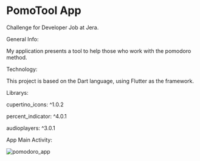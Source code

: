 # PomoTool App
Challenge for Developer Job at Jera.

General Info: 

My application presents a tool to help those who work with the pomodoro method.

Technology: 

This project is based on the Dart language, using Flutter as the framework.

Librarys:

cupertino_icons: ^1.0.2

percent_indicator: ^4.0.1

audioplayers: ^3.0.1


App Main Activity:

![pomodoro_app](https://user-images.githubusercontent.com/104699938/226232943-38b1c4b2-d3f2-4dcf-8b17-b5e7c30c5c15.PNG)

